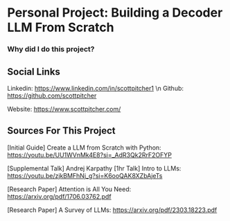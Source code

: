 # Personal Project: Building a Decoder LLM From Scratch
### Why did I do this project?


## Social Links
Linkedin: https://www.linkedin.com/in/scottpitcher1 \n
Github: https://github.com/scottpitcher

Website: https://www.scottpitcher.com/

## Sources For This Project
[Initial Guide] Create a LLM from Scratch with Python: https://youtu.be/UU1WVnMk4E8?si=_AdR3Qk2RrF2OFYP

[Supplemental Talk] Andrej Karpathy [1hr Talk] Intro to LLMs: https://youtu.be/zjkBMFhNj_g?si=K6ooQAK8XZbAjeTs

[Research Paper] Attention is All You Need: https://arxiv.org/pdf/1706.03762.pdf

[Research Paper] A Survey of LLMs: https://arxiv.org/pdf/2303.18223.pdf